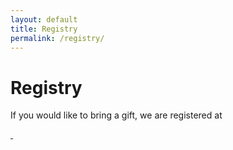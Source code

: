 ```yaml
---
layout: default
title: Registry
permalink: /registry/
---
```

# Registry
If you would like to bring a gift, we are registered at

  <a class="registry-logo" href="https://www.heathceramics.com/apps/giftregistry/registry/85317?shared_url=true">
    <img src="{{ "/assets/img/heath.jpg" | relative_url }}" alt="">
  </a>
  <a class="registry-logo" href="https://www.zola.com/registry/dougandkatie2020/edit">
    <img src="{{ "/assets/img/zola.jpg" | relative_url }}" alt="">
  </a>
